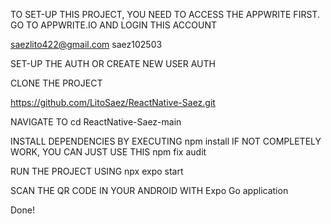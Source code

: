 TO SET-UP THIS PROJECT, YOU NEED TO ACCESS THE APPWRITE FIRST.
GO TO APPWRITE.IO AND LOGIN THIS ACCOUNT

saezlito422@gmail.com
saez102503

SET-UP THE AUTH OR CREATE NEW USER AUTH

CLONE THE PROJECT 

https://github.com/LitoSaez/ReactNative-Saez.git

NAVIGATE TO cd ReactNative-Saez-main

INSTALL DEPENDENCIES BY EXECUTING npm install
IF NOT COMPLETELY WORK, YOU CAN JUST USE THIS npm fix audit

RUN THE PROJECT USING npx expo start

SCAN THE QR CODE IN YOUR ANDROID WITH Expo Go application

Done!
